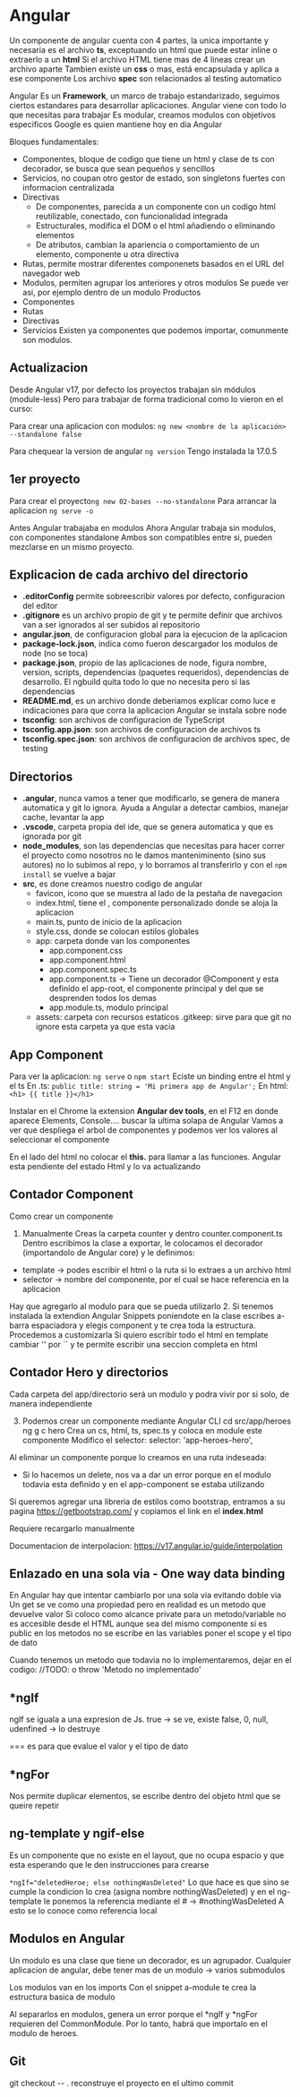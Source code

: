 # Angular

Un componente de angular cuenta con 4 partes, la unica importante y necesaria es el archivo **ts**, exceptuando un html que puede estar inline o extraerlo a un **html**
Si el archivo HTML tiene mas de 4 lineas crear un archivo aparte
Tambien existe un **css** o mas, está encapsulada y aplica a ese componente
Los archivo **spec** son relacionados al testing automatico

Angular
Es un **Framework**, un marco de trabajo estandarizado, seguimos ciertos estandares para desarrollar aplicaciones.
Angular viene con todo lo que necesitas para trabajar
Es modular, creamos modulos con objetivos especificos
Google es quien mantiene hoy en dia Angular

Bloques fundamentales:
- Componentes, bloque de codigo que tiene un html y clase de ts con decorador, se busca que sean pequeños y sencillos
- Servicios, no coupan otro gestor de estado, son singletons fuertes con informacion centralizada
- Directivas
    - De componentes, parecida a un componente con un codigo html reutilizable, conectado, con funcionalidad integrada
    - Estructurales, modifica el DOM o el html añadiendo o eliminando elementos
    - De atributos, cambian la apariencia o comportamiento de un elemento, componente u otra directiva
- Rutas, permite mostrar diferentes componenets basados en el URL del navegador web
- Modulos, permiten agrupar los anteriores y otros modulos
Se puede ver asi, por ejemplo dentro de un modulo Productos
- Componentes
- Rutas
- Directivas
- Servicios
Existen ya componentes que podemos importar, comunmente son modulos.

## Actualizacion
Desde Angular v17, por defecto los proyectos trabajan sin módulos (module-less)
Pero para trabajar de forma tradicional como lo vieron en el curso:

Para crear una aplicacion con modulos: `ng new <nombre de la aplicación> --standalone false`

Para chequear la version de angular `ng version`
Tengo instalada la 17.0.5

## 1er proyecto
Para crear el proyecto`ng new 02-bases --no-standalone`
Para arrancar la aplicacion `ng serve -o`

Antes Angular trabajaba en modulos
Ahora Angular trabaja sin modulos, con componentes standalone
Ambos son compatibles entre si, pueden mezclarse en un mismo proyecto.

## Explicacion de cada archivo del directorio
- **.editorConfig** permite sobreescribir valores por defecto, configuracion del editor
- **.gitignore** es un archivo propio de git y te permite definir que archivos van a ser ignorados al ser subidos al repositorio
- **angular.json**, de configuracion global para la ejecucion de la aplicacion
- **package-lock.json**, indica como fueron descargador los modulos de node (no se toca)
- **package.json**, propio de las aplicaciones de node, figura nombre, version, scripts, dependencias (paquetes requeridos), dependencias de desarrollo.
El ngbuild quita todo lo que no necesita pero si las dependencias
- **README.md**, es un archivo donde deberiamos explicar como luce e indicaciones para que corra la aplicacion
Angular se instala sobre node
- **tsconfig**: son archivos de configuracion de TypeScript
- **tsconfig.app.json**: son archivos de configuracion de archivos ts
- **tsconfig.spec.json**: son archivos de configuracion de archivos spec, de testing

## Directorios
- **.angular**, nunca vamos a tener que modificarlo, se genera de manera automatica y git lo ignora. Ayuda a Angular a detectar cambios, manejar cache, levantar la app
- **.vscode**,  carpeta propia del ide, que se genera automatica y que es ignorada por git
- **node_modules**, son las dependencias que necesitas para hacer correr el proyecto como nosotros no le damos manteniminento (sino sus autores) no lo subimos al repo, y lo borramos al transferirlo y con el `npm install` se vuelve a bajar
- **src**, es done creamos nuestro codigo de angular
    - favicon, icono que se muestra al lado de la pestaña de navegacion
    - index.html, tiene el <app-root>, componente personalizado donde se aloja la aplicacion
    - main.ts, punto de inicio de la aplicacion
    - style.css, donde se colocan estilos globales
    - app: carpeta donde van los componentes
        - app.component.css
        - app.component.html
        - app.component.spec.ts
        - app.component.ts -> Tiene un decorador @Component y esta definido el app-root, el componente principal y del que se desprenden todos los demas
        - app.module.ts, modulo principal
    - assets: carpeta con recursos estaticos
        .gitkeep: sirve para que git no ignore esta carpeta ya que esta vacia

## App Component

Para ver la aplicacion: `ng serve` o `npm start`
Eciste un binding entre el html y el ts
En .ts:   `public title: string = 'Mi primera app de Angular';`
En html: `<h1> {{ title }}</h1>`

Instalar en el Chrome la extension **Angular dev tools**, en el F12 en donde aparece Elements, Console.... buscar la ultima solapa de Angular
Vamos a ver que despliega el arbol de componentes y podemos ver los valores al seleccionar el componente

En el lado del html no colocar el **this.** para llamar a las funciones.
Angular esta pendiente del estado Html y lo va actualizando

## Contador Component

Como crear un componente
1. Manualmente
Creas la carpeta counter y dentro
counter.component.ts
Dentro escribimos la clase a exportar, le colocamos el decorador (importandolo de Angular core) y le definimos:
- template -> podes escribir el html o la ruta si lo extraes a un archivo html
- selector -> nombre del componente, por el cual se hace referencia en la aplicacion

Hay que agregarlo al modulo para que se pueda utilizarlo
2. Si tenemos instalada la extendion Angular Snippets poniendote en la clase escribes a- barra espaciadora y elegis component y te crea toda la estructura.
Procedemos a customizarla
Si quiero escribir todo el html en template cambiar '' por `` y te permite escribir una seccion completa en html

## Contador Hero y directorios
Cada carpeta del app/directorio será un modulo y podra vivir por si solo, de manera independiente

3. Podemos crear un componente mediante Angular CLI
cd src/app/heroes
ng g c hero
Crea un cs, html, ts, spec.ts y coloca en module este componente
Modifico el selector:   selector: 'app-heroes-hero',

Al eliminar un componente porque lo creamos en una ruta indeseada:
- Si lo hacemos un delete, nos va a dar un error porque en el modulo todavia esta definido y en el app-component se estaba utilizando

Si queremos agregar una libreria de estilos como bootstrap, entramos a su pagina 
https://getbootstrap.com/
y copiamos el link en el **index.html**
<link href="https://cdn.jsdelivr.net/npm/bootstrap@5.3.3/dist/css/bootstrap.min.css" rel="stylesheet" integrity="sha384-QWTKZyjpPEjISv5WaRU9OFeRpok6YctnYmDr5pNlyT2bRjXh0JMhjY6hW+ALEwIH" crossorigin="anonymous">

Requiere recargarlo manualmente

Documentacion de interpolacion: https://v17.angular.io/guide/interpolation

## Enlazado en una sola via - One way data binding
En Angular hay que intentar cambiarlo por una sola via evitando doble via
Un get se ve como una propiedad pero en realidad es un metodo que devuelve valor
Si coloco como alcance private para un metodo/variable no es accesible desde el HTML aunque sea del mismo componente
si es public en los metodos no se escribe
en las variables poner el scope y el tipo de dato

Cuando tenemos un metodo que todavia no lo implementaremos, dejar en el codigo:
//TODO: 
o throw 'Metodo no implementado'

## *ngIf
ngIf se iguala a una expresion de Js.
true -> se ve, existe
false, 0, null, udenfined -> lo destruye

=== es para que evalue el valor y el tipo de dato

## *ngFor
Nos permite duplicar elementos, se escribe dentro del objeto html que se queire repetir

## ng-template y ngif-else
 Es un componente que no existe en el layout, que no ocupa espacio y que esta esperando que le den instrucciones para crearse

`*ngIf="deletedHeroe; else nothingWasDeleted"`
 Lo que hace es que sino se cumple la condicion lo crea (asigna nombre nothingWasDeleted)
 y en el ng-template le ponemos la referencia mediante el # -> #nothingWasDeleted
 A esto se lo conoce como referencia local

 ## Modulos en Angular
 Un modulo es una clase que tiene un decorador, es un agrupador.
 Cualquier aplicacion de angular, debe tener mas de un modulo -> varios submodulos

 Los modulos van en los imports
Con el snippet a-module te crea la estructura basica de modulo

Al separarlos en modulos, genera un error porque el *ngIf y *ngFor requieren del CommonModule. Por lo tanto, habrá que importalo en el modulo de heroes.

## Git 
git checkout -- . reconstruye el proyecto en el ultimo commit